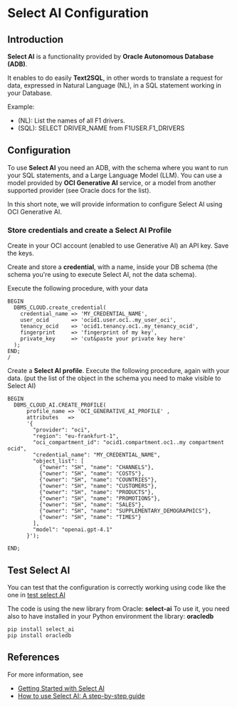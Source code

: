 # Select AI Configuration

## Introduction
**Select AI** is a functionality provided by **Oracle Autonomous Database (ADB)**.

It enables to do easily **Text2SQL**, in other words to translate a request for data, expressed in Natural Language (NL),
in a SQL statement working in your Database.

Example:

* (NL): List the names of all F1 drivers.
* (SQL): SELECT DRIVER_NAME from F1USER.F1_DRIVERS

## Configuration
To use **Select AI** you need an ADB, with the schema where you want to run your SQL statements, and a Large Language Model (LLM).
You can use a model provided by **OCI Generative AI** service, or a model from another supported provider (see Oracle docs for the list).

In this short note, we will provide information to configure Select AI using OCI Generative AI.

### Store credentials and create a Select AI **Profile**
Create in your OCI account (enabled to use Generative AI) an API key. Save the keys.

Create and store a **credential**, with a name, inside your DB schema (the schema you're using to execute Select AI, not the data schema). 

Execute the following procedure, with your data

```
BEGIN
  DBMS_CLOUD.create_credential(
    credential_name => 'MY_CREDENTIAL_NAME',
    user_ocid       => 'ocid1.user.oc1..my_user_oci',
    tenancy_ocid    => 'ocid1.tenancy.oc1..my_tenancy_ocid',
    fingerprint     => 'fingerprint of my key',
    private_key     => 'cut&paste your private key here'
  );
END;
/
```

Create a **Select AI profile**. Execute the following procedure, again with your data.
(put the list of the object in the schema you need to make visible to Select AI)

```
BEGIN
  DBMS_CLOUD_AI.CREATE_PROFILE(
      profile_name => 'OCI_GENERATIVE_AI_PROFILE' ,
      attributes   =>
      '{
        "provider": "oci",
        "region": "eu-frankfurt-1",
        "oci_compartment_id": "ocid1.compartment.oc1..my compartment ocid",
        "credential_name": "MY_CREDENTIAL_NAME",
        "object_list": [
          {"owner": "SH", "name": "CHANNELS"},
          {"owner": "SH", "name": "COSTS"},
          {"owner": "SH", "name": "COUNTRIES"},
          {"owner": "SH", "name": "CUSTOMERS"},
          {"owner": "SH", "name": "PRODUCTS"},
          {"owner": "SH", "name": "PROMOTIONS"},
          {"owner": "SH", "name": "SALES"},
          {"owner": "SH", "name": "SUPPLEMENTARY_DEMOGRAPHICS"},
          {"owner": "SH", "name": "TIMES"}
        ],
        "model": "openai.gpt-4.1"
      }');

END;
```

## Test Select AI
You can test that the configuration is correctly working using code like the one in [test select AI](./test_selectai01.py)

The code is using the new library from Oracle: **select-ai**
To use it, you need also to have installed in your Python environment the library: **oracledb**

```
pip install select_ai
pip install oracledb
```

## References
For more information, see 
* [Getting Started with Select AI](https://docs.oracle.com/en-us/iaas/autonomous-database-serverless/doc/select-ai-get-started.html)
* [How to use Select AI: A step-by-step guide](https://blogs.oracle.com/datawarehousing/post/how-to-use-oracle-select-ai-a-stepbystep-guide-generative-ai)
